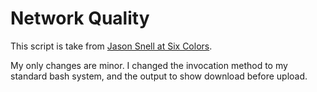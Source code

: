 # Network Quality

This script is take from [Jason Snell at Six Colors](https://sixcolors.com/post/2021/11/display-network-quality-in-your-menu-bar/).

My only changes are minor. I changed the invocation method to my standard bash system, and the output to show download before upload.